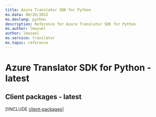 ```yaml
---
title: Azure Translator SDK for Python
ms.data: 08/26/2022
ms.devlang: python
description: Reference for Azure Translator SDK for Python
ms.author: lmazuel
author: lmazuel
ms.service: translator
ms.topic: reference
---
```

# Azure Translator SDK for Python - latest

## Client packages - latest
[!INCLUDE [client-packages](translator-client-index.md)]